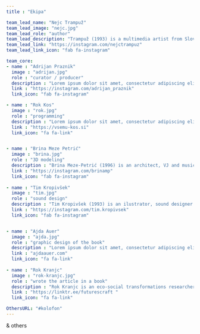 ```yaml
---
title : "Ekipa"

team_lead_name: "Nejc Trampuž"
team_lead_image: "nejc.jpg"
team_lead_role: "author"
team_lead_description: "Trampuž (1993) is a multimedia artist from Slovenia, who graduated Cum Laude and received an award for his Master’s degree in photography at the Academy of Fine Arts and Design in Ljubljana. For the past five years, he has been actively involved in environmental and ecological projects and since 2019, he has also been an activist in the Youth for Climate Justice movement. His favourite form of expression is art collage in combination with various contemporary technologies, media and approaches. Trampuž held dozens of solo and group exhibitions in Slovenia and abroad. He received multiple awards for his work."
team_lead_link: "https://instagram.com/nejctrampuz"
team_lead_link_icon: "fab fa-instagram"

team_core:
- name : "Adrijan Praznik"
  image : "adrijan.jpg"
  role : "curator / producer"
  description : "Lorem ipsum dolor sit amet, consectetur adipiscing elit. Ut arcu lectus, blandit id orci varius, ultrices feugiat massa. Duis bibendum dignissim neque sed faucibus. Vestibulum interdum ligula sollicitudin lorem tristique, nec fringilla magna dictum."
  link : "https://instagram.com/adrijan_praznik"
  link_icon: "fab fa-instagram"

- name : "Rok Kos"
  image : "rok.jpg"
  role : "programming"
  description : "Lorem ipsum dolor sit amet, consectetur adipiscing elit. Ut arcu lectus, blandit id orci varius, ultrices feugiat massa. Duis bibendum dignissim neque sed faucibus. Vestibulum interdum ligula sollicitudin lorem tristique, nec fringilla magna dictum."
  link : "https://vsemu-kos.si"
  link_icon: "fa fa-link"


- name : "Brina Meze Petrić"
  image : "brina.jpg"
  role : "3D modeling"
  description : "Brina Meze-Petrić (1996) is an architect, VJ and musician. She obtained her master’s degree from architecture at the Akademie der bildenden Künste Wien (AT). Her favourite form of expression is 3D modelling, video, comics, info graphics and collage."
  link : "https://instagram.com/brinamp"
  link_icon: "fab fa-instagram"
            
- name : "Tim Kropivšek"
  image : "tim.jpg"
  role : "sound design"
  description : "Tim Kropivšek (1993) is an ilustrator, sound designer and musician. His works are usually interactive and are a commentary on contemporary society, human psyche and environmental injustice. Kropivšek is currently finishing his master studies at ALUO."
  link : "https://instagram.com/tim.kropivsek"
  link_icon: "fab fa-instagram"


- name : "Ajda Auer"
  image : "ajda.jpg"
  role : "graphic design of the book"
  description : "Lorem ipsum dolor sit amet, consectetur adipiscing elit. Ut arcu lectus, blandit id orci varius, ultrices feugiat massa. Duis bibendum dignissim neque sed faucibus. Vestibulum interdum ligula sollicitudin lorem tristique, nec fringilla magna dictum. "
  link : "ajdaauer.com"
  link_icon: "fa fa-link"
            
- name : "Rok Kranjc"
  image : "rok-kranjc.jpg"
  role : "wrote the article in a book"
  description : "Rok Kranjc is an eco-social transformations researcher, designer and translator. He is the founder of Futurescraft, a research and design studio for experiential futures, generative games and other forms of engagement with alternative economies."
  link : "https://linktr.ee/futurescraft "
  link_icon: "fa fa-link"

OthersURL: "#kolofon"
---
```


& others